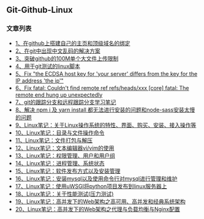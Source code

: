 Git-Github-Linux
---

### 文章列表

- [1、在github上搭建自己的主页和顶级域名的绑定](./contents/1.md)
- [2、在git中出现中文乱码的解决方案](./contents/2.md)
- [3、突破github的100M单个大文件上传限制](./contents/3.md)
- [4、用于git测试的linux脚本](./contents/4.md)
- [5、Fix "the ECDSA host key for 'your server' differs from the key for the IP address 'the ip'"](./contents/5.md)
- [6、Fix fatal: Couldn't find remote ref refs/heads/xxx [core] fatal: The remote end hung up unexpectedly](./contents/6.md)
- [7、git的跟踪分支和远程跟踪分支学习笔记](./contents/7.md)
- [8、解决 npm i 及 yarn install 都无法进行安装的问题和node-sass安装太慢的问题](./contents/8.md)
- [9、Linux笔记：关于Linux操作系统的特性、界面、购买、安装、接入操作等](./contents/9.md)
- [10、Linux笔记：目录与文件操作命令](./contents/10.md)
- [11、Linux笔记：文件打包与解压](./contents/11.md)
- [12、Linux笔记：文本编辑器vi/vim的使用](./contents/12.md)
- [13、Linux笔记：权限管理、用户和用户组](./contents/13.md)
- [14、Linux笔记：进程管理、系统状态](./contents/14.md)
- [15、Linux笔记：软件发布方式以及安装管理](./contents/15.md)
- [16、Linux笔记：安装mysql以及使用命令行对mysql进行管理和维护](./contents/16.md)
- [17、Linux笔记：使用uWSGI将python项目发布到linux服务器上](./contents/17.md)
- [18、Linux笔记：关于性能测试(压力测试)](./contents/18.md)
- [19、Linux笔记：高并发下的Web架构之高可用、高并发和经典系统架构](./contents/19.md)
- [20、Linux笔记：高并发下的Web架构之代理与负载均衡与Nginx配置](./contents/20.md)

